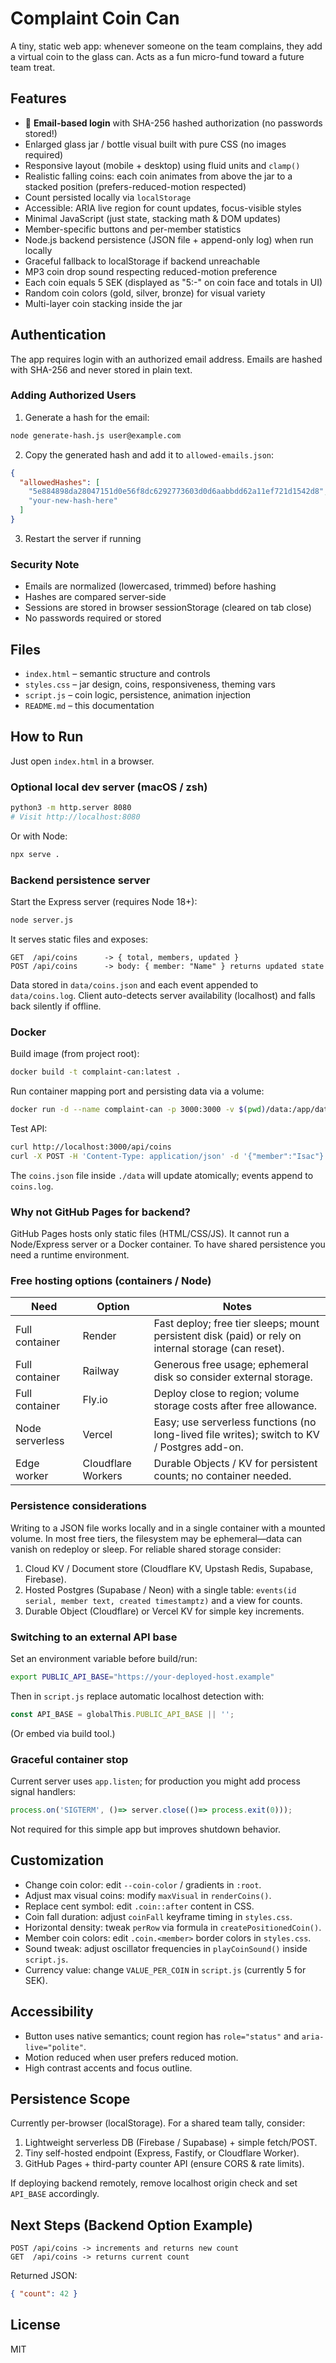 # Complaint Coin Can

A tiny, static web app: whenever someone on the team complains, they add a virtual coin to the glass can. Acts as a fun micro-fund toward a future team treat.

## Features
- 🔐 **Email-based login** with SHA-256 hashed authorization (no passwords stored!)
- Enlarged glass jar / bottle visual built with pure CSS (no images required)
- Responsive layout (mobile + desktop) using fluid units and `clamp()`
- Realistic falling coins: each coin animates from above the jar to a stacked position (prefers-reduced-motion respected)
- Count persisted locally via `localStorage`
- Accessible: ARIA live region for count updates, focus-visible styles
- Minimal JavaScript (just state, stacking math & DOM updates)
- Member-specific buttons and per-member statistics
- Node.js backend persistence (JSON file + append-only log) when run locally
- Graceful fallback to localStorage if backend unreachable
- MP3 coin drop sound respecting reduced-motion preference
- Each coin equals 5 SEK (displayed as "5:-" on coin face and totals in UI)
- Random coin colors (gold, silver, bronze) for visual variety
- Multi-layer coin stacking inside the jar

## Authentication

The app requires login with an authorized email address. Emails are hashed with SHA-256 and never stored in plain text.

### Adding Authorized Users

1. Generate a hash for the email:
```sh
node generate-hash.js user@example.com
```

2. Copy the generated hash and add it to `allowed-emails.json`:
```json
{
  "allowedHashes": [
    "5e884898da28047151d0e56f8dc6292773603d0d6aabbdd62a11ef721d1542d8",
    "your-new-hash-here"
  ]
}
```

3. Restart the server if running

### Security Note
- Emails are normalized (lowercased, trimmed) before hashing
- Hashes are compared server-side
- Sessions are stored in browser sessionStorage (cleared on tab close)
- No passwords required or stored

## Files
- `index.html` – semantic structure and controls
- `styles.css` – jar design, coins, responsiveness, theming vars
- `script.js` – coin logic, persistence, animation injection
- `README.md` – this documentation

## How to Run
Just open `index.html` in a browser.

### Optional local dev server (macOS / zsh)
```sh
python3 -m http.server 8080
# Visit http://localhost:8080
```
Or with Node:
```sh
npx serve .
```

### Backend persistence server
Start the Express server (requires Node 18+):
```sh
node server.js
```
It serves static files and exposes:
```
GET  /api/coins      -> { total, members, updated }
POST /api/coins      -> body: { member: "Name" } returns updated state
```
Data stored in `data/coins.json` and each event appended to `data/coins.log`.
Client auto-detects server availability (localhost) and falls back silently if offline.

### Docker

Build image (from project root):
```sh
docker build -t complaint-can:latest .
```
Run container mapping port and persisting data via a volume:
```sh
docker run -d --name complaint-can -p 3000:3000 -v $(pwd)/data:/app/data complaint-can:latest
```
Test API:
```sh
curl http://localhost:3000/api/coins
curl -X POST -H 'Content-Type: application/json' -d '{"member":"Isac"}' http://localhost:3000/api/coins
```
The `coins.json` file inside `./data` will update atomically; events append to `coins.log`.

### Why not GitHub Pages for backend?
GitHub Pages hosts only static files (HTML/CSS/JS). It cannot run a Node/Express server or a Docker container. To have shared persistence you need a runtime environment.

### Free hosting options (containers / Node)
| Need | Option | Notes |
|------|--------|-------|
| Full container | Render | Fast deploy; free tier sleeps; mount persistent disk (paid) or rely on internal storage (can reset). |
| Full container | Railway | Generous free usage; ephemeral disk so consider external storage. |
| Full container | Fly.io | Deploy close to region; volume storage costs after free allowance. |
| Node serverless | Vercel | Easy; use serverless functions (no long-lived file writes); switch to KV / Postgres add-on. |
| Edge worker | Cloudflare Workers | Durable Objects / KV for persistent counts; no container needed. |

### Persistence considerations
Writing to a JSON file works locally and in a single container with a mounted volume. In most free tiers, the filesystem may be ephemeral—data can vanish on redeploy or sleep. For reliable shared storage consider:
1. Cloud KV / Document store (Cloudflare KV, Upstash Redis, Supabase, Firebase).
2. Hosted Postgres (Supabase / Neon) with a single table: `events(id serial, member text, created timestamptz)` and a view for counts.
3. Durable Object (Cloudflare) or Vercel KV for simple key increments.

### Switching to an external API base
Set an environment variable before build/run:
```sh
export PUBLIC_API_BASE="https://your-deployed-host.example"
```
Then in `script.js` replace automatic localhost detection with:
```js
const API_BASE = globalThis.PUBLIC_API_BASE || '';
```
(Or embed via build tool.)

### Graceful container stop
Current server uses `app.listen`; for production you might add process signal handlers:
```js
process.on('SIGTERM', ()=> server.close(()=> process.exit(0)));
```
Not required for this simple app but improves shutdown behavior.

## Customization
- Change coin color: edit `--coin-color` / gradients in `:root`.
- Adjust max visual coins: modify `maxVisual` in `renderCoins()`.
- Replace cent symbol: edit `.coin::after` content in CSS.
- Coin fall duration: adjust `coinFall` keyframe timing in `styles.css`.
- Horizontal density: tweak `perRow` via formula in `createPositionedCoin()`.
- Member coin colors: edit `.coin.<member>` border colors in `styles.css`.
- Sound tweak: adjust oscillator frequencies in `playCoinSound()` inside `script.js`.
 - Currency value: change `VALUE_PER_COIN` in `script.js` (currently 5 for SEK).

## Accessibility
- Button uses native semantics; count region has `role="status"` and `aria-live="polite"`.
- Motion reduced when user prefers reduced motion.
- High contrast accents and focus outline.

## Persistence Scope
Currently per-browser (localStorage). For a shared team tally, consider:
1. Lightweight serverless DB (Firebase / Supabase) + simple fetch/POST.
2. Tiny self-hosted endpoint (Express, Fastify, or Cloudflare Worker).
3. GitHub Pages + third-party counter API (ensure CORS & rate limits).

If deploying backend remotely, remove localhost origin check and set `API_BASE` accordingly.

## Next Steps (Backend Option Example)
```text
POST /api/coins -> increments and returns new count
GET  /api/coins -> returns current count
```
Returned JSON:
```json
{ "count": 42 }
```

## License
MIT
